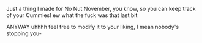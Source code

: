 Just a thing I made for No Nut November, you know, so you can keep track of your Cummies!
ew what the fuck was that last bit

ANYWAY uhhhh feel free to modify it to your liking, I mean nobody's stopping you-
